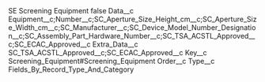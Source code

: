 <?xml version="1.0" encoding="UTF-8"?>
<CustomMetadata xmlns="http://soap.sforce.com/2006/04/metadata" xmlns:xsi="http://www.w3.org/2001/XMLSchema-instance" xmlns:xsd="http://www.w3.org/2001/XMLSchema">
    <label>SE Screening Equipment</label>
    <protected>false</protected>
    <values>
        <field>Data__c</field>
        <value xsi:type="xsd:string">Equipment__c;Number__c;SC_Aperture_Size_Height_cm__c;SC_Aperture_Size_Width_cm__c;SC_Manufacturer__c;SC_Device_Model_Number_Designation__c;SC_Assembly_Part_Hardware_Number__c;SC_TSA_ACSTL_Approved__c;SC_ECAC_Approved__c</value>
    </values>
    <values>
        <field>Extra_Data__c</field>
        <value xsi:type="xsd:string">SC_TSA_ACSTL_Approved__c;SC_ECAC_Approved__c</value>
    </values>
    <values>
        <field>Key__c</field>
        <value xsi:type="xsd:string">Screening_Equipment#Screening_Equipment</value>
    </values>
    <values>
        <field>Order__c</field>
        <value xsi:nil="true"/>
    </values>
    <values>
        <field>Type__c</field>
        <value xsi:type="xsd:string">Fields_By_Record_Type_And_Category</value>
    </values>
</CustomMetadata>